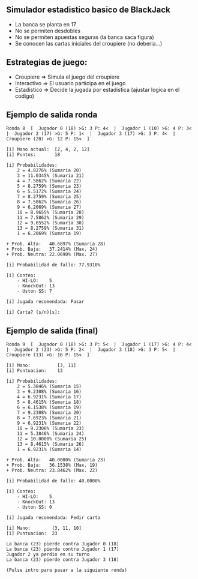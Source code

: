 ## Simulador estadistico basico de BlackJack
* La banca se planta en 17
* No se permiten desdobles
* No se permiten apuestas seguras (la banca saca figura)
* Se conocen las cartas iniciales del croupiere (no deberia...)

## Estrategias de juego:
 * Croupiere => Simula el juego del croupiere
 * Interactivo => El usuario participa en el juego
 * Estadistico => Decide la jugada por estadistica (ajustar logica en el codigo)

## Ejemplo de salida ronda 
    Ronda 8  [  Jugador 0 (18) >G: 3 P: 4<  |  Jugador 1 (10) >G: 4 P: 3<  |  Jugador 2 (17) >G: 5 P: 1<  |  Jugador 3 (17) >G: 3 P: 4<  |  Croupiere (20) >G: 12 P: 15<  ]
    
    [i] Mano actual:  [2, 4, 2, 12]
    [i] Puntos:       18

    [i] Probabilidades:
    	2 = 4.8276% (Sumaria 20)
    	3 = 11.0345% (Sumaria 21)
    	4 = 7.5862% (Sumaria 22)
    	5 = 8.2759% (Sumaria 23)
    	6 = 5.5172% (Sumaria 24)
    	7 = 8.2759% (Sumaria 25)
    	8 = 7.5862% (Sumaria 26)
    	9 = 6.2069% (Sumaria 27)
    	10 = 8.9655% (Sumaria 28)
    	11 = 7.5862% (Sumaria 29)
    	12 = 9.6552% (Sumaria 30)
    	13 = 8.2759% (Sumaria 31)
    	1 = 6.2069% (Sumaria 19)
    
    + Prob. Alta:   40.6897% (Sumaria 28)
    + Prob. Baja:   37.2414% (Max. 24)
    + Prob. Neutra: 22.0690% (Max. 27)
    
    [i] Probabilidad de fallo: 77.9310%
    
    [i] Conteo:
        - HI-LO:    5
        - KnockOut: 13
        - Uston SS: 7
    
    [i] Jugada recomendada: Pasar
    
    [i] Carta? (s/n)[s]: 

## Ejemplo de salida (final)
    Ronda 9  [  Jugador 0 (18) >G: 3 P: 5<  |  Jugador 1 (17) >G: 4 P: 4<  |  Jugador 2 (23) >G: 5 P: 2<  |  Jugador 3 (18) >G: 3 P: 5<  |  Croupiere (13) >G: 16 P: 15<  ]
    
    [i] Mano:          [3, 11]
    [i] Puntuacion:    13
    
    [i] Probabilidades:
        2 = 5.3846% (Sumaria 15)
        3 = 9.2308% (Sumaria 16)
    	4 = 6.9231% (Sumaria 17)
    	5 = 8.4615% (Sumaria 18)
    	6 = 6.1538% (Sumaria 19)
    	7 = 9.2308% (Sumaria 20)
    	8 = 7.6923% (Sumaria 21)
    	9 = 6.9231% (Sumaria 22)
    	10 = 9.2308% (Sumaria 23)
    	11 = 5.3846% (Sumaria 24)
    	12 = 10.0000% (Sumaria 25)
    	13 = 8.4615% (Sumaria 26)
    	1 = 6.9231% (Sumaria 14)
    
    + Prob. Alta:   40.0000% (Sumaria 23)
    + Prob. Baja:   36.1538% (Max. 19)
    + Prob. Neutra: 23.8462% (Max. 22)
    
    [i] Probabilidad de fallo: 40.0000%
    
    [i] Conteo:
    	- HI-LO:    5
    	- KnockOut: 13
    	- Uston SS: 0
    
    [i] Jugada recomendada: Pedir carta
    
    [i] Mano:        [3, 11, 10]
    [i] Puntuacion:  23
    
    La banca (23) pierde contra Jugador 0 (18)
    La banca (23) pierde contra Jugador 1 (17)
    Jugador 2 ya perdio en su turno
    La banca (23) pierde contra Jugador 3 (18)
    
    (Pulse intro para pasar a la siguiente ronda) 